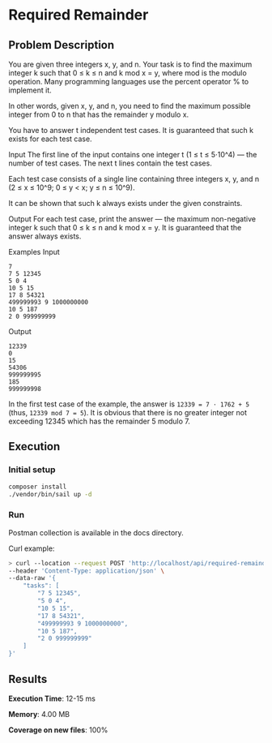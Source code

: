 # Required Remainder


## Problem Description
You are given three integers x, y, and n. Your task is to find the maximum integer k such that 0 ≤ k ≤ n and k mod x = y, where mod is the modulo operation. Many programming languages use the percent operator % to implement it.

In other words, given x, y, and n, you need to find the maximum possible integer from 0 to n that has the remainder y modulo x.

You have to answer t independent test cases. It is guaranteed that such k exists for each test case.

Input
The first line of the input contains one integer t (1 ≤ t ≤ 5⋅10^4) — the number of test cases. The next t lines contain the test cases.

Each test case consists of a single line containing three integers x, y, and n (2 ≤ x ≤ 10^9; 0 ≤ y < x; y ≤ n ≤ 10^9).

It can be shown that such k always exists under the given constraints.

Output
For each test case, print the answer — the maximum non-negative integer k such that 0 ≤ k ≤ n and k mod x = y. It is guaranteed that the answer always exists.

Examples
Input
```
7
7 5 12345
5 0 4
10 5 15
17 8 54321
499999993 9 1000000000
10 5 187
2 0 999999999
```
Output
```
12339
0
15
54306
999999995
185
999999998
```
In the first test case of the example, the answer is `12339 = 7 ⋅ 1762 + 5` (thus, `12339 mod 7 = 5`). It is obvious that there is no greater integer not exceeding 12345 which has the remainder 5 modulo 7.

## Execution
### Initial setup
```bash
composer install
./vendor/bin/sail up -d
```
### Run
Postman collection is available in the docs directory.


Curl example:
```bash
> curl --location --request POST 'http://localhost/api/required-remainder' \
--header 'Content-Type: application/json' \
--data-raw '{
    "tasks": [
        "7 5 12345",
        "5 0 4",
        "10 5 15",
        "17 8 54321",
        "499999993 9 1000000000",
        "10 5 187",
        "2 0 999999999"
    ]
}'
```

## Results
**Execution Time**: 12-15 ms

**Memory**: 4.00 MB

**Coverage on new files**: 100%
